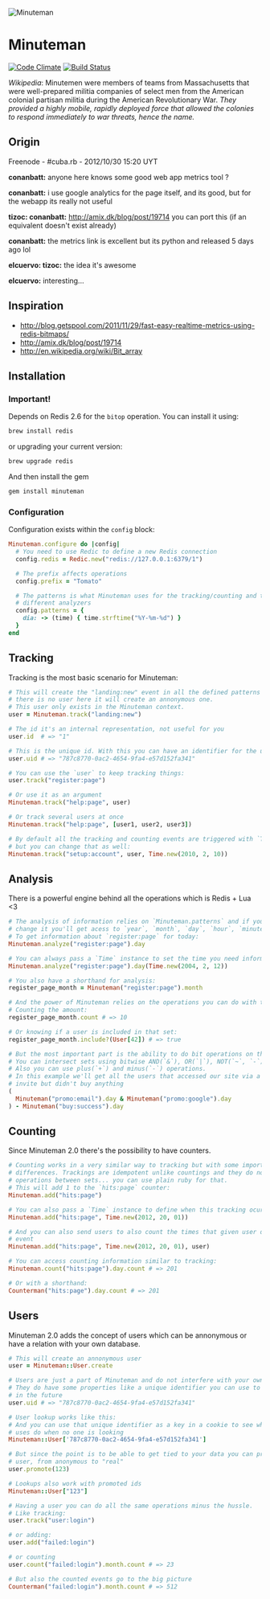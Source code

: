![Minuteman](http://elcuervo.github.com/minuteman/img/minuteman-readme.png)

# Minuteman
[![Code Climate](https://codeclimate.com/github/elcuervo/minuteman.png)](https://codeclimate.com/github/elcuervo/minuteman)
[![Build Status](https://secure.travis-ci.org/elcuervo/minuteman.png?branch=master)](https://travis-ci.org/elcuervo/minuteman)

_Wikipedia_: Minutemen were members of teams from Massachusetts that were well-prepared
militia companies of select men from the American colonial partisan militia
during the American Revolutionary War. _They provided a highly mobile, rapidly
deployed force that allowed the colonies to respond immediately to war threats,
hence the name._

## Origin
Freenode - #cuba.rb - 2012/10/30 15:20 UYT

**conanbatt:** anyone here knows some good web app metrics tool ?

**conanbatt:** i use google analytics for the page itself, and its good, but for the webapp its really not useful

**tizoc: conanbatt:** http://amix.dk/blog/post/19714 you can port this (if an equivalent doesn't exist already)

**conanbatt:** the metrics link is excellent but its python and released 5 days ago lol

**elcuervo: tizoc:** the idea it's awesome

**elcuervo:** interesting...


## Inspiration

* http://blog.getspool.com/2011/11/29/fast-easy-realtime-metrics-using-redis-bitmaps/
* http://amix.dk/blog/post/19714
* http://en.wikipedia.org/wiki/Bit_array

## Installation

### Important!

Depends on Redis 2.6 for the `bitop` operation. You can install it using:

```bash
brew install redis
```

or upgrading your current version:

```bash
brew upgrade redis
```

And then install the gem

```bash
gem install minuteman
```

### Configuration

Configuration exists within the `config` block:

```ruby
Minuteman.configure do |config|
  # You need to use Redic to define a new Redis connection
  config.redis = Redic.new("redis://127.0.0.1:6379/1")

  # The prefix affects operations
  config.prefix = "Tomato"

  # The patterns is what Minuteman uses for the tracking/counting and the
  # different analyzers
  config.patterns = {
    dia: -> (time) { time.strftime("%Y-%m-%d") }
  }
end
```


## Tracking

Tracking is the most basic scenario for Minuteman:

```ruby
# This will create the "landing:new" event in all the defined patterns and since
# there is no user here it will create an annonymous one.
# This user only exists in the Minuteman context.
user = Minuteman.track("landing:new")

# The id it's an internal representation, not useful for you
user.id  # => "1"

# This is the unique id. With this you can have an identifier for the user
user.uid # => "787c8770-0ac2-4654-9fa4-e57d152fa341"

# You can use the `user` to keep tracking things:
user.track("register:page")

# Or use it as an argument
Minuteman.track("help:page", user)

# Or track several users at once
Minuteman.track("help:page", [user1, user2, user3])

# By default all the tracking and counting events are triggered with `Time.now.utc`
# but you can change that as well:
Minuteman.track("setup:account", user, Time.new(2010, 2, 10))
```

## Analysis

There is a powerful engine behind all the operations which is Redis + Lua <3

```ruby
# The analysis of information relies on `Minuteman.patterns` and if you don't
# change it you'll get acess to `year`, `month`, `day`, `hour`, `minute`.
# To get information about `register:page` for today:
Minuteman.analyze("register:page").day

# You can always pass a `Time` instance to set the time you need information.
Minuteman.analyze("register:page").day(Time.new(2004, 2, 12))

# You also have a shorthand for analysis:
register_page_month = Minuteman("register:page").month

# And the power of Minuteman relies on the operations you can do with that.
# Counting the amount:
register_page_month.count # => 10

# Or knowing if a user is included in that set:
register_page_month.include?(User[42]) # => true

# But the most important part is the ability to do bit operations on that:
# You can intersect sets using bitwise AND(`&`), OR(`|`), NOT(`~`, `-`) and XOR(`^`).
# Also you can use plus(`+`) and minus(`-`) operations.
# In this example we'll get all the users that accessed our site via a promo
# invite but didn't buy anything
(
  Minuteman("promo:email").day & Minuteman("promo:google").day
) - Minuteman("buy:success").day
```

## Counting

Since Minuteman 2.0 there's the possibility to have counters.

```ruby
# Counting works in a very similar way to tracking but with some important
# differences. Trackings are idempotent unlike countings and they do not provide
# operations between sets... you can use plain ruby for that.
# This will add 1 to the `hits:page` counter:
Minuteman.add("hits:page")

# You can also pass a `Time` instance to define when this tracking ocurred:
Minuteman.add("hits:page", Time.new(2012, 20, 01))

# And you can also send users to also count the times that given user did that
# event
Minuteman.add("hits:page", Time.new(2012, 20, 01), user)

# You can access counting information similar to tracking:
Minuteman.count("hits:page").day.count # => 201

# Or with a shorthand:
Counterman("hits:page").day.count # => 201
```

## Users

Minuteman 2.0 adds the concept of users which can be annonymous or have a
relation with your own database.

```ruby
# This will create an annonymous user
user = Minuteman::User.create

# Users are just a part of Minuteman and do not interfere with your own.
# They do have some properties like a unique identifier you can use to find it
# in the future
user.uid # => "787c8770-0ac2-4654-9fa4-e57d152fa341"

# User lookup works like this:
# And you can use that unique identifier as a key in a cookie to see what your
# uses do when no one is looking
Minuteman::User['787c8770-0ac2-4654-9fa4-e57d152fa341']

# But since the point is to be able to get tied to your data you can promote a
# user, from anonymous to "real"
user.promote(123)

# Lookups also work with promoted ids
Minuteman::User["123"]

# Having a user you can do all the same operations minus the hussle.
# Like tracking:
user.track("user:login")

# or adding:
user.add("failed:login")

# or counting
user.count("failed:login").month.count # => 23

# But also the counted events go to the big picture
Counterman("failed:login").month.count # => 512
```
